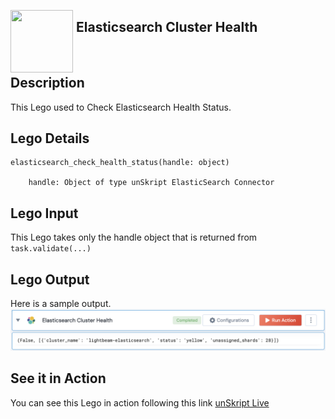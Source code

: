[<img align="left" src="https://unskript.com/assets/favicon.png" width="100" height="100" style="padding-right: 5px">](https://unskript.com/assets/favicon.png) 
<h2>Elasticsearch Cluster Health</h2>

<br>

## Description
This Lego used to Check Elasticsearch Health Status.


## Lego Details

    elasticsearch_check_health_status(handle: object)

        handle: Object of type unSkript ElasticSearch Connector
        

## Lego Input 
This Lego takes only the handle object that is returned from `task.validate(...)`

## Lego Output
Here is a sample output.
<img src="./1.png">

## See it in Action

You can see this Lego in action following this link [unSkript Live](https://us.app.unskript.io)
